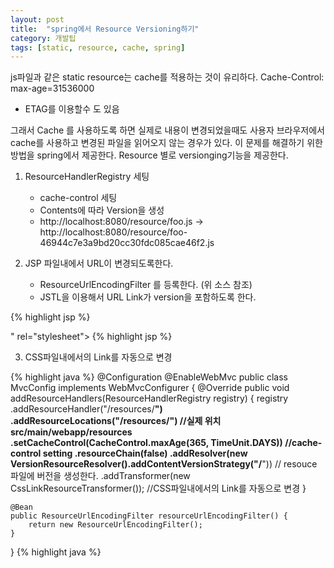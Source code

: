 ```yaml
---
layout: post
title:  "spring에서 Resource Versioning하기"
category: 개발팁
tags: [static, resource, cache, spring]
---
```

js파일과 같은 static resource는 cache를 적용하는 것이 유리하다.
Cache-Control: max-age=31536000‬

* ETAG를 이용할수 도 있음

그래서 Cache 를 사용하도록 하면 실제로 내용이 변경되었을때도 사용자 브라우저에서 cache를 사용하고 변경된 파일을 읽어오지 않는 경우가 있다.
이 문제를 해결하기 위한 방법을 spring에서 제공한다. Resource 별로 versionging기능을 제공한다.

1. ResourceHandlerRegistry 세팅
   * cache-control 세팅
   * Contents에 따라 Version을 생성
   * http://localhost:8080/resource/foo.js -> http://localhost:8080/resource/foo-46944c7e3a9bd20cc30fdc085cae46f2.js


2. JSP 파일내에서 URL이 변경되도록한다.
   * ResourceUrlEncodingFilter 를 등록한다. (위 소스 참조)
   * JSTL을 이용해서 URL Link가 version을 포함하도록 한다.

{% highlight jsp %}
<link href="<c:url value="/resources/myCss.css" />" rel="stylesheet">
{% highlight jsp %}

3. CSS파일내에서의 Link를 자동으로 변경

{% highlight java %}
@Configuration
@EnableWebMvc
public class MvcConfig implements WebMvcConfigurer {
    @Override
    public void addResourceHandlers(ResourceHandlerRegistry registry) {
        registry
          .addResourceHandler("/resources/**")
          .addResourceLocations("/resources/")  //실제 위치 src/main/webapp/resources 
          .setCacheControl(CacheControl.maxAge(365, TimeUnit.DAYS))  //cache-control setting
          .resourceChain(false)
          .addResolver(new VersionResourceResolver().addContentVersionStrategy("/**")) // resouce 파일에 버전을 생성한다.
          .addTransformer(new CssLinkResourceTransformer());  //CSS파일내에서의 Link를 자동으로 변경
    }
    
    @Bean
    public ResourceUrlEncodingFilter resourceUrlEncodingFilter() {
        return new ResourceUrlEncodingFilter();
    }
}
{% highlight java %}
